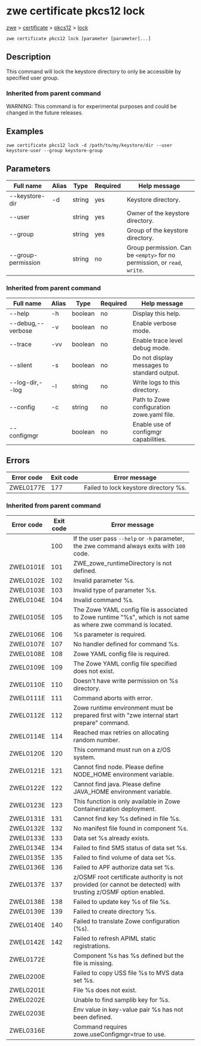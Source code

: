 # zwe certificate pkcs12 lock

[zwe](./../.././zwe) > [certificate](./.././zwe-certificate) > [pkcs12](././zwe-certificate-pkcs12) > [lock](./zwe-certificate-pkcs12-lock)

	zwe certificate pkcs12 lock [parameter [parameter]...]

## Description

This command will lock the keystore directory to only be accessible by specified
user group.


### Inherited from parent command

WARNING: This command is for experimental purposes and could be changed in the future releases.

## Examples

```
zwe certificate pkcs12 lock -d /path/to/my/keystore/dir --user keystore-user --group keystore-group

```

## Parameters

Full name|Alias|Type|Required|Help message
|---|---|---|---|---
--keystore-dir|-d|string|yes|Keystore directory.
--user||string|yes|Owner of the keystore directory.
--group||string|yes|Group of the keystore directory.
--group-permission||string|no|Group permission. Can be `<empty>` for no permission, or `read`, `write`.


### Inherited from parent command

Full name|Alias|Type|Required|Help message
|---|---|---|---|---
--help|-h|boolean|no|Display this help.
--debug,--verbose|-v|boolean|no|Enable verbose mode.
--trace|-vv|boolean|no|Enable trace level debug mode.
--silent|-s|boolean|no|Do not display messages to standard output.
--log-dir,--log|-l|string|no|Write logs to this directory.
--config|-c|string|no|Path to Zowe configuration zowe.yaml file.
--configmgr||boolean|no|Enable use of configmgr capabilities.


## Errors

Error code|Exit code|Error message
|---|---|---
ZWEL0177E|177|Failed to lock keystore directory %s.


### Inherited from parent command

Error code|Exit code|Error message
|---|---|---
||100|If the user pass `--help` or `-h` parameter, the zwe command always exits with `100` code.
ZWEL0101E|101|ZWE_zowe_runtimeDirectory is not defined.
ZWEL0102E|102|Invalid parameter %s.
ZWEL0103E|103|Invalid type of parameter %s.
ZWEL0104E|104|Invalid command %s.
ZWEL0105E|105|The Zowe YAML config file is associated to Zowe runtime "%s", which is not same as where zwe command is located.
ZWEL0106E|106|%s parameter is required.
ZWEL0107E|107|No handler defined for command %s.
ZWEL0108E|108|Zowe YAML config file is required.
ZWEL0109E|109|The Zowe YAML config file specified does not exist.
ZWEL0110E|110|Doesn't have write permission on %s directory.
ZWEL0111E|111|Command aborts with error.
ZWEL0112E|112|Zowe runtime environment must be prepared first with "zwe internal start prepare" command.
ZWEL0114E|114|Reached max retries on allocating random number.
ZWEL0120E|120|This command must run on a z/OS system.
ZWEL0121E|121|Cannot find node. Please define NODE_HOME environment variable.
ZWEL0122E|122|Cannot find java. Please define JAVA_HOME environment variable.
ZWEL0123E|123|This function is only available in Zowe Containerization deployment.
ZWEL0131E|131|Cannot find key %s defined in file %s.
ZWEL0132E|132|No manifest file found in component %s.
ZWEL0133E|133|Data set %s already exists.
ZWEL0134E|134|Failed to find SMS status of data set %s.
ZWEL0135E|135|Failed to find volume of data set %s.
ZWEL0136E|136|Failed to APF authorize data set %s.
ZWEL0137E|137|z/OSMF root certificate authority is not provided (or cannot be detected) with trusting z/OSMF option enabled.
ZWEL0138E|138|Failed to update key %s of file %s.
ZWEL0139E|139|Failed to create directory %s.
ZWEL0140E|140|Failed to translate Zowe configuration (%s).
ZWEL0142E|142|Failed to refresh APIML static registrations.
ZWEL0172E||Component %s has %s defined but the file is missing.
ZWEL0200E||Failed to copy USS file %s to MVS data set %s.
ZWEL0201E||File %s does not exist.
ZWEL0202E||Unable to find samplib key for %s.
ZWEL0203E||Env value in key-value pair %s has not been defined.
ZWEL0316E||Command requires zowe.useConfigmgr=true to use.
